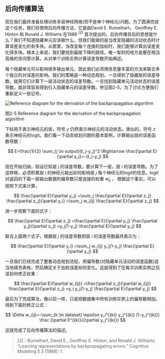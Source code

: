 ## 后向传播算法
现在我们最终准备处理训练多层神经网络(而不是单个神经元)问题。为了圆满完成这个任务，我们将使用后向传播方法，它是由David E. Rumelhart， Geoffrey E. Hinton 和 Ronald J. Williams 在1986 $^{[2]}$ 首次提出的。后向传播背后的思想是什么？我们不知道隐藏单元应该做什么，但我们能做的是当改变隐藏的活动状态时计算误差变化的有多快。从那里，当改变每个连接的加权时，我们能够计算出误差变化得多快。根本上来说，我们要找到最陡下降的路径，唯一掣肘的地方是要在相当高维的空间里计算。从对单个训练实例计算误差导数开始阐述。

每个隐藏单元可以影响很多输出单元，因此我们必须用信息量丰富的方法来联合多个独立的对误差的影响。我们的策略是一种动态规划，一旦得到了隐藏层的误差导数，就用它们计算下一层活动状态的误差导数。一旦找到隐藏单元活动状态的误差导数，就非常容易得到引入隐藏单元的误差导数。参见图2-5，为了讨论方便我们重新定义一些记号。

![Reference diagram for the derivation of the backpropagation algorithm](https://github.com/lucasbyAI/Fundamental_of_Deep_Learning_ZH/blob/master/images_folder/Fig2-5.png?raw=true)

图2-5 Reference diagram for the derivation of the backpropagation algorithm

下标用于表示神经元的层，符号 $y$ 仍然表示神经元的活动状态。类似的，符号 $z$ 表示神经元的logit。我们看一下动态规划问题的基本案例，计算输出层的误差函数导数：

$$
E=\frac{1}{2} \sum_{j \in output}(t_j-y_j)^2
\Rightarrow
\frac{\partial E}{\partial y_j}=-(t_j-y_j)
$$

现在开始归纳，假设已知层 $j$ 的误差导数，要计算下一层，层 $i$ 的误差导数。为了这样做，必须积累层 $i$ 的神经元输出如何影响层 $j$ 每个神经元的logit的信息。logit对返回的下面一层输出数据的偏导数只是连接的权重 $w_{ij}$ ， 根据这个事实，可以按照下式来计算，

$$
\frac{\partial E}{\partial y_j}
=\sum_j \frac{\partial E}{\partial z_j} \frac{\partial z_j}{\partial y_i}
=\sum_j w_{ij} \frac{\partial E}{\partial z_j}
$$

进一步观察下面的式子：

$$
\frac{\partial E}{\partial z_j}
=\frac{\partial E}{\partial y_j} \frac{\partial y_j}{\partial z_j}
=y_j(1-y_j) \frac{\partial E}{\partial y_j}
$$

联合上面两个式子，根据层 $j$ 的误差导数把层 $i$ 的误差导数最终表示为：

$$
\frac{\partial E}{\partial y_i}
=\sum_j w_{ij} y_j(1-y_j) \frac{\partial E}{\partial y_j}
$$

一旦我们已经完成了整套动态规划流程，用偏导数(对隐藏单元活动的误差函数)适当地填充表格，然后确定关于加权误差如何变化。这就得到了在每次训练实例之后该如何修正权重：

$$
\frac{\partial E}{\partial w_{ij}}
=\frac{\partial z_j}{\partial w_{ij}} \frac{\partial E}{\partial z_j}
=y_i y_j(1-y_j)  \frac{\partial E}{\partial y_j}
$$

最后为了完成算法，像以前一样，只是把数据集中所有训练实例上的偏导数相加，得到下面的修正公式：

$$
\Delta w_{ij}=-\sum_{k \in dataset} \epsilon y_i^{(k)} y_j^{(k)} (1-y_j^{(k)}) \frac {\partial E^{(k)}}{\partial y_j^{(k)}}
$$

这就完成了后向传播算法的描述。

> [2]：Rumelhart, David E., Geoffrey E. Hinton, and Ronald J. Williams. “Learning representations by backpropagating
errors.” Cognitive Modeling 5.3 (1988): 1.
